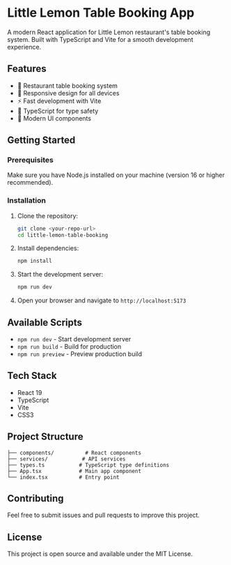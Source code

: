 # Little Lemon Table Booking App

A modern React application for Little Lemon restaurant's table booking system. Built with TypeScript and Vite for a smooth development experience.

## Features

- 🍋 Restaurant table booking system
- 📱 Responsive design for all devices
- ⚡ Fast development with Vite
- 🎯 TypeScript for type safety
- 🎨 Modern UI components

## Getting Started

### Prerequisites

Make sure you have Node.js installed on your machine (version 16 or higher recommended).

### Installation

1. Clone the repository:
   ```bash
   git clone <your-repo-url>
   cd little-lemon-table-booking
   ```

2. Install dependencies:
   ```bash
   npm install
   ```

3. Start the development server:
   ```bash
   npm run dev
   ```

4. Open your browser and navigate to `http://localhost:5173`

## Available Scripts

- `npm run dev` - Start development server
- `npm run build` - Build for production
- `npm run preview` - Preview production build

## Tech Stack

- React 19
- TypeScript
- Vite
- CSS3

## Project Structure

```
├── components/          # React components
├── services/           # API services
├── types.ts           # TypeScript type definitions
├── App.tsx            # Main app component
└── index.tsx          # Entry point
```

## Contributing

Feel free to submit issues and pull requests to improve this project.

## License

This project is open source and available under the MIT License.
